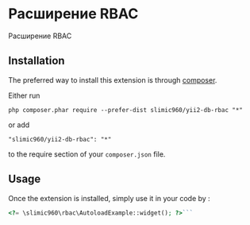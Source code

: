 Расширение RBAC
===============
Расширение RBAC

Installation
------------

The preferred way to install this extension is through [composer](http://getcomposer.org/download/).

Either run

```
php composer.phar require --prefer-dist slimic960/yii2-db-rbac "*"
```

or add

```
"slimic960/yii2-db-rbac": "*"
```

to the require section of your `composer.json` file.


Usage
-----

Once the extension is installed, simply use it in your code by  :

```php
<?= \slimic960\rbac\AutoloadExample::widget(); ?>```